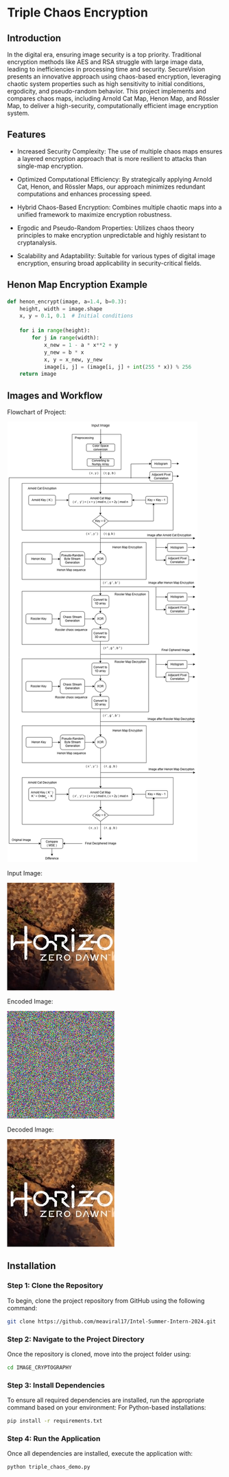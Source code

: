 # Triple Chaos Encryption

## Introduction

In the digital era, ensuring image security is a top priority. Traditional encryption methods like AES and RSA struggle with large image data, leading to inefficiencies in processing time and security. SecureVision presents an innovative approach using chaos-based encryption, leveraging chaotic system properties such as high sensitivity to initial conditions, ergodicity, and pseudo-random behavior. This project implements and compares chaos maps, including Arnold Cat Map, Henon Map, and Rössler Map, to deliver a high-security, computationally efficient image encryption system.

## Features

* Increased Security Complexity: The use of multiple chaos maps ensures a layered encryption approach that is more resilient to attacks than single-map encryption.

* Optimized Computational Efficiency: By strategically applying Arnold Cat, Henon, and Rössler Maps, our approach minimizes redundant computations and enhances processing speed.

* Hybrid Chaos-Based Encryption: Combines multiple chaotic maps into a unified framework to maximize encryption robustness.

* Ergodic and Pseudo-Random Properties: Utilizes chaos theory principles to make encryption unpredictable and highly resistant to cryptanalysis.

* Scalability and Adaptability: Suitable for various types of digital image encryption, ensuring broad applicability in security-critical fields.

## Henon Map Encryption Example

```python
def henon_encrypt(image, a=1.4, b=0.3):
    height, width = image.shape
    x, y = 0.1, 0.1  # Initial conditions

    for i in range(height):
        for j in range(width):
            x_new = 1 - a * x**2 + y
            y_new = b * x
            x, y = x_new, y_new
            image[i, j] = (image[i, j] + int(255 * x)) % 256
    return image
```



## Images and Workflow

Flowchart of Project:

![image alt](https://github.com/meaviral17/Image-Cryptography/blob/main/Pipeline.png?raw=true)

Input Image:

![image alt](https://github.com/meaviral17/Image-Cryptography/blob/main/input.png?raw=true)

Encoded Image:

![image alt](https://github.com/meaviral17/Image-Cryptography/blob/main/input_TripleChaosEnc.png?raw=true)

Decoded Image:

![image alt](https://github.com/meaviral17/Image-Cryptography/blob/main/input_TripleChaosDec.png?raw=true)


## Installation

### Step 1: Clone the Repository  
To begin, clone the project repository from GitHub using the following command:  
```sh
git clone https://github.com/meaviral17/Intel-Summer-Intern-2024.git
```
### Step 2: Navigate to the Project Directory
Once the repository is cloned, move into the project folder using:
```sh
cd IMAGE_CRYPTOGRAPHY
```
### Step 3: Install Dependencies
To ensure all required dependencies are installed, run the appropriate command based on your environment:
For Python-based installations:
```sh
pip install -r requirements.txt
```

### Step 4: Run the Application
Once all dependencies are installed, execute the application with:

```sh
python triple_chaos_demo.py
```
